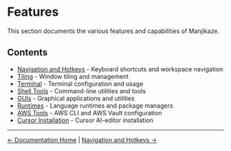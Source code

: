 # Features

This section documents the various features and capabilities of Manjikaze.

## Contents

- [Navigation and Hotkeys](navigation.md) - Keyboard shortcuts and workspace navigation
- [Tiling](tiling.md) - Window tiling and management
- [Terminal](terminal.md) - Terminal configuration and usage
- [Shell Tools](shell-tools.md) - Command-line utilities and tools
- [GUIs](gui.md) - Graphical applications and utilities
- [Runtimes](mise-runtime-manager.md) - Language runtimes and package managers
- [AWS Tools](aws-tools.md) - AWS CLI and AWS Vault configuration
- [Cursor Installation](cursor-installation.md) - Cursor AI-editor installation

---

[← Documentation Home](../README.md) | [Navigation and Hotkeys →](navigation.md)
